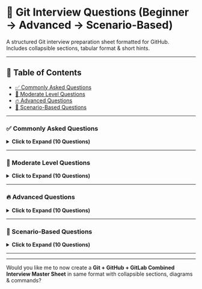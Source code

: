 # 🧠 Git Interview Questions (Beginner → Advanced → Scenario-Based)

A structured Git interview preparation sheet formatted for GitHub.  
Includes collapsible sections, tabular format & short hints.

---

## 📍 Table of Contents
- [✅ Commonly Asked Questions](#-commonly-asked-questions)
- [📘 Moderate Level Questions](#-moderate-level-questions)
- [🔥 Advanced Questions](#-advanced-questions)
- [🧪 Scenario-Based Questions](#-scenario-based-questions)

---

### ✅ Commonly Asked Questions

<details>
<summary><strong>Click to Expand (10 Questions)</strong></summary>

| # | Question | Hint |
|---|-----------|-------|
| 1 | What is Git and why is it used? | DVCS, version control |
| 2 | Difference between Git and GitHub? | Tool vs platform |
| 3 | What is a commit in Git? | Snapshot of changes |
| 4 | What is a branch in Git? | Parallel development line |
| 5 | Command to check the status of files? | `git status` |
| 6 | How do you stage and commit changes? | `git add`, `git commit` |
| 7 | What is `.gitignore` used for? | Ignore unwanted files |
| 8 | What is the difference: `git pull` vs `git fetch`? | Fetch doesn’t merge |
| 9 | What is a merge conflict? | Conflicting file edits |
|10 | How to view commit history? | `git log` |

</details>

---

### 📘 Moderate Level Questions

<details>
<summary><strong>Click to Expand (10 Questions)</strong></summary>

| # | Question | Hint |
|---|-----------|-------|
| 1 | What does HEAD mean in Git? | Pointer to current branch |
| 2 | Difference between merge and rebase? | New commit vs rewrite |
| 3 | What is `git stash` and when do you use it? | Temporary save work |
| 4 | Explain `git revert` vs `git reset`. | Undo commit safely vs remove |
| 5 | What are remote repositories? | GitHub, GitLab, Bitbucket |
| 6 | How to create and switch to new branch? | `checkout -b` |
| 7 | What is a tag in Git? | Mark release version |
| 8 | How do you rename a branch? | `git branch -m` |
| 9 | How do you delete a branch locally & remotely? | `-d` & `push origin --delete` |
|10 | What is fast-forward merge? | Direct pointer move |

</details>

---

### 🔥 Advanced Questions

<details>
<summary><strong>Click to Expand (10 Questions)</strong></summary>

| # | Question | Hint |
|---|-----------|-------|
| 1 | Explain Git internal architecture (Objects: Blob, Tree, Commit, Tag). | Key-value store |
| 2 | What is a bare repository? | No working directory |
| 3 | What is `git cherry-pick` used for? | Pick specific commit |
| 4 | What is `git rebase -i` used for? | Squash, reorder commits |
| 5 | How do submodules work in Git? | Repo inside repo |
| 6 | What is `git reflog` and when is it used? | Recover lost commits |
| 7 | Explain Git hooks. | Pre-commit, pre-push |
| 8 | What is the purpose of `git bisect`? | Binary search for bug |
| 9 | How to sign commits? | GPG signature |
|10 | What is shallow clone? | `--depth` limited history |

</details>

---

### 🧪 Scenario-Based Questions

<details>
<summary><strong>Click to Expand (10 Questions)</strong></summary>

| # | Question | Hint |
|---|-----------|-------|
| 1 | You committed to `main` instead of `feature` branch. How will you fix it? | `reset` + `checkout -b` |
| 2 | You pushed incorrect code. How do you undo it safely? | `revert` |
| 3 | Two developers changed the same file and conflict occurred — how do you resolve it? | Manual merge resolve |
| 4 | You want to clean messy commit history before merging to `main`. What do you do? | Interactive rebase |
| 5 | One file always shows `modified` but nothing changed. Why? | Line endings, `.gitattributes` |
| 6 | You need code from one branch to another but not entire branch — only one commit. | Cherry-pick |
| 7 | Accidentally deleted branch — how to recover? | `reflog` |
| 8 | CI/CD failing due to large repo size — how to reduce repo size? | Remove history, BFG tool |
| 9 | You want to work on a feature but pull request review is pending — how to stack work? | `stash` / new branch |
|10 | How do you enforce coding rules before commits? | Git hooks |

</details>

---


---

Would you like me to now create a **Git + GitHub + GitLab Combined Interview Master Sheet** in same format with collapsible sections, diagrams & commands?
